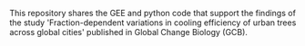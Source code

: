 
This repository shares the GEE and python code that support the findings of the study 'Fraction-dependent variations in cooling efficiency of urban trees across global cities' published in Global Change Biology (GCB).
